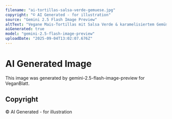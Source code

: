 ```yaml
---
filename: "ai-tortillas-salsa-verde-gemuese.jpg"
copyright: "© AI Generated - for illustration"
source: "Gemini 2.5 Flash Image Preview"
altText: "Vegane Mais-Tortillas mit Salsa Verde & karamelisiertem Gemüse"
aiGenerated: true
model: "gemini-2.5-flash-image-preview"
uploadDate: "2025-09-04T13:02:07.676Z"
---
```


# AI Generated Image

This image was generated by gemini-2.5-flash-image-preview for VeganBlatt.

## Copyright
© AI Generated - for illustration

